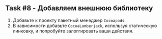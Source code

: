 ## Task #8 - Добавляем внешнюю библиотеку

1. Добавьте к проекту пакетный менеджер `Cocoapods`.
2. В зависимости добавьте `CocoaLumberjack`, используя статическую линковку, и попробуйте залоггировать ваши действия.
